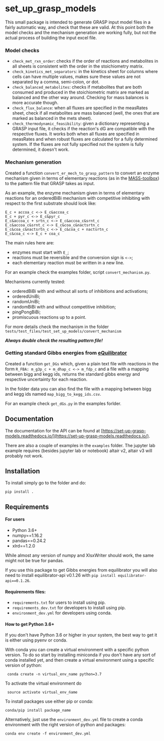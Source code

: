 # set_up_grasp_models

This small package is intended to generate GRASP input model files in a fairly automatic way, and check that these are valid.
At this point both the model checks and the mechanism generation are working fully, but not the actual process of building the input excel file.


### Model checks
 - `check_met_rxn_order`: checks if the order of reactions and metabolites in all sheets is consistent with the order in the stoichiometry matrix.
 - `check_kinetics_met_separators`: in the kinetics sheet for columns where cells can have multiple values, makes sure these values are not separated by a comma, semi-colon, or dot.
 - `check_balanced_metabolites`: checks if metabolites that are both consumed and produced in the stoichiometric matrix are marked as balanced and the other way around. Checking for mass balances is more accurate though.
 - `check_flux_balance`:  when all fluxes are specified in the measRates sheet, check if all metabolites are mass balanced (well, the ones that are marked as balanced in the mets sheet).
 - `check_thermodynamic_feasibility`: given a dictionary representing a GRASP input file, it checks if the reaction's dG are compatible with the respective fluxes. It works both when all fluxes are specified in measRates and when robust fluxes are calculated for a fully determined system. If the fluxes are not fully specified not the system is fully determined, it doesn't work.
 
### Mechanism generation

Created a function `convert_er_mech_to_grasp_pattern` to convert an enzyme mechanism given in terms of elementary reactions (as in the [MASS-toolbox](http://opencobra.github.io/MASS-Toolbox/)) to the pattern file that GRASP takes as input.

As an example, the enzyme mechanism given in terms of elementary reactions for an orderedBiBi mechanism with competitive inhibiting with respect to the first substrate should look like:

```
E_c + accoa_c <-> E_c&accoa_c
E_c + pyr_c <-> E_c&pyr_c
E_c&accoa_c + srtn_c <-> E_c&accoa_c&srnt_c
E_c&accoa_c&srnt_c <-> E_c&coa_c&nactsrtn_c
E_c&coa_c&nactsrtn_c <-> E_c&coa_c + nactsrtn_c
E_c&coa_c <-> E_c + coa_c
```

The main rules here are: 
 - enzymes must start with `E_`;
 - reactions must be reversible and the conversion sign is `<->`;
 - each elementary reaction must be written in a new line.
 
For an example check the examples folder, script `convert_mechanism.py`.

Mechanisms currently tested:
 - orderedBiBi with and without all sorts of inhibitions and activations;
 - orderedUniBi;
 - randomUniBi;
 - randomBiBi with and without competitive inhibition;
 - pingPongBiBi;
 - promiscuous reactions up to a point.

For more details check the mechanism in the folder `tests/test_files/test_set_up_models/convert_mechanism`
 
***Always double check the resulting pattern file!***


### Getting standard Gibbs energies from [eQuilibrator](http://equilibrator.weizmann.ac.il)

Created a function `get_DGs` which, given a plain text file with reactions in the form `R_FBA: m_g3p_c + m_dhap_c <-> m_fdp_c` and a file with a mapping between bigg and kegg ids, returns the standard gibbs energy and respective uncertainty for each reaction.

In the folder data you can also find the file with a mapping between bigg and kegg ids named `map_bigg_to_kegg_ids.csv`.

For an example check `get_dGs.py` in the examples forlder.


## Documentation

The documentation for the API can be found at [https://set-up-grasp-models.readthedocs.io/](https://set-up-grasp-models.readthedocs.io/).

There are also a couple of examples in the `examples` folder.
The jupyter lab example requires (besides jupyter lab or notebook) altair v2, altair v3 will probably not work. 

## Installation

To install simply go to the folder and do:

```pip install .```


## Requirements

#### For users
 - Python 3.6+
 - numpy==1.16.2
 - pandas==0.24.2
 - xlrd==1.2.0

While almost any version of numpy and XlsxWriter should work, the same might not be true for pandas.  

If you use this package to get Gibbs energies from equilibrator you will also need to install equilibrator-api v0.1.26 with `pip install equilibrator-api==0.1.26`.


#### Requirements files:
 - `requirements.txt` for users to install using pip.
 - `requirements_dev.txt` for developers to install using pip.
 - `environment_dev.yml` for developers using conda.
 

#### How to get Python 3.6+
If you don't have Python 3.6 or higher in your system, the best way to get it is either using pyenv or conda.
 
With conda you can create a virtual environment with a specific python version. To do so start by installing miniconda if you don't have any sort of conda installed yet, and then create a virtual environment using a specific version of python:

``` conda create -n virtual_env_name python=3.7```

To activate the virtual environment do

``` source activate virtual_env_ńame```

To install packages use either pip or conda: 

``` conda/pip install package_name ```

Alternatively, just use the `environment_dev.yml` file to create a conda environment with the right version of python and packages:

```conda env create -f environment_dev.yml```
